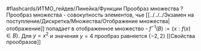 #flashcards/ИТМО_гейдев/Линейка/Функции
Прообраз множества
?
Прообраз множества - совокупность элементов, чье [[../../../Экзамен на поступление/Дискретка/Множества/Отображение множества|отображение]] попадает в отображенное множество - $f^{-1}(B) := \{x : f(x) \in B\}$.
Для $y = x^2$ и значения $y = 4$ прообраз равняется $\{-2,2\}$
[[Свойства прообразов]]
